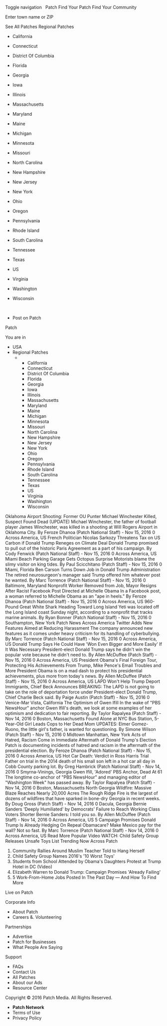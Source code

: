 Toggle navigation   Patch Find Your Patch Find Your Community  

Enter town name or ZIP

See All Patches Regional Patches

*   California

*   Connecticut

*   District Of Columbia

*   Florida

*   Georgia

*   Iowa

*   Illinois

*   Massachusetts

*   Maryland

*   Maine

*   Michigan

*   Minnesota

*   Missouri

*   North Carolina

*   New Hampshire

*   New Jersey

*   New York

*   Ohio

*   Oregon

*   Pennsylvania

*   Rhode Island

*   South Carolina

*   Tennessee

*   Texas

*   US

*   Virginia

*   Washington

*   Wisconsin

 

*   Post on Patch

Patch

You are in

*   USA
*   Regional Patches
    *   *   California
        *   Connecticut
        *   District Of Columbia
        *   Florida
        *   Georgia
        *   Iowa
        *   Illinois
        *   Massachusetts
        *   Maryland
        *   Maine
        *   Michigan
        *   Minnesota
        *   Missouri
        *   North Carolina
        *   New Hampshire
        *   New Jersey
        *   New York
        *   Ohio
        *   Oregon
        *   Pennsylvania
        *   Rhode Island
        *   South Carolina
        *   Tennessee
        *   Texas
        *   US
        *   Virginia
        *   Washington
        *   Wisconsin

Oklahoma Airport Shooting: Former OU Punter Michael Winchester Killed, Suspect Found Dead (UPDATE) Michael Winchester, the father of football player James Winchester, was killed in a shooting at Will Rogers Airport in Oklahoma City. By Feroze Dhanoa (Patch National Staff) - Nov 15, 2016 0 Across America, US French Politician Nicolas Sarkozy Threatens Tax on US Carbon if Donald Trump Reneges on Climate Deal Donald Trump promised to pull out of the historic Paris Agreement as a part of his campaign. By Cody Fenwick (Patch National Staff) - Nov 15, 2016 0 Across America, US Miami Beach Parking Garage Gets Octopus Surprise Motorists blame the slimy visitor on king tides. By Paul Scicchitano (Patch Staff) - Nov 15, 2016 0 Miami, Florida Ben Carson Turns Down Job in Donald Trump Administration The retired neurosurgeon's manager said Trump offered him whatever post he wanted. By Marc Torrence (Patch National Staff) - Nov 15, 2016 0 Baltimore, Maryland Nonprofit Worker Removed from Job, Mayor Resigns After Racist Facebook Post Directed at Michelle Obama In a Facebook post, a woman referred to Michelle Obama as an "ape in heels." By Feroze Dhanoa (Patch National Staff) - Nov 15, 2016 0 Across America, US 960-Pound Great White Shark Heading Toward Long Island Yeti was located off the Long Island coast Sunday night, according to a nonprofit that tracks marine animals. By Ryan Bonner (Patch National Staff) - Nov 15, 2016 0 Southampton, New York Patch News Across America Twitter Adds New Features Aimed at Reducing Harassment The company announced new features as it comes under heavy criticism for its handling of cyberbullying. By Marc Torrence (Patch National Staff) - Nov 15, 2016 0 Across America, US Donald Trump Says He Could Have 'Won Even Bigger and More Easily' If It Was Necessary President-elect Donald Trump says he didn't win the popular vote because he didn't need to. By Allen McDuffee (Patch Staff) - Nov 15, 2016 0 Across America, US President Obama's Final Foreign Tour, Protecting His Achievements From Trump, Mike Pence's Email Troubles and More President Obama is on a mad dash to protect his presidential achievements, plus more from today's news. By Allen McDuffee (Patch Staff) - Nov 15, 2016 0 Across America, US LAPD Won't Help Trump Deport Immigrants, Chief Beck Announces BREAKING: The LAPD is not going to take on the role of deportation force under President-elect Donald Trump, Chief Charlie Beck said. By Paige Austin (Patch Staff) - Nov 15, 2016 0 Venice-Mar Vista, California The Optimism of Gwen Ifill In the wake of "PBS NewsHour" anchor Gwen Ifill's death, we look at some examples of her optimism and dedication to fair reporting. By Taylor Rapalyea (Patch Staff) - Nov 14, 2016 0 Boston, Massachusetts Found Alone at NYC Bus Station, 5-Year-Old Girl Leads Cops to Her Dead Mom UPDATES: Elmer Gomez-Ruono, the little girl's father, is wanted for questioning. By Simone Wilson (Patch Staff) - Nov 15, 2016 0 Midtown Manhattan, New York Acts of Hatred, Racism Come in Immediate Aftermath of Donald Trump's Election Patch is documenting incidents of hatred and racism in the aftermath of the presidential election. By Feroze Dhanoa (Patch National Staff) - Nov 15, 2016 0 Across America, US Hot Car Death: Verdict in Ross Harris Trial Father on trial in the 2014 death of his small son left in a hot car all day in Cobb County parking lot. By Greg Hambrick (Patch National Staff) - Nov 14, 2016 0 Smyrna-Vinings, Georgia Gwen Ifill, 'Adored' PBS Anchor, Dead At 61 The longtime co-anchor of "PBS NewsHour" and managing editor of "Washington Week" has passed away. By Taylor Rapalyea (Patch Staff) - Nov 14, 2016 0 Boston, Massachusetts North Georgia Wildfire: Massive Blaze Reaches Nearly 20,000 Acres The Rough Ridge Fire is the largest of dozens of wildfires that have sparked in bone-dry Georgia in recent weeks. By Doug Gross (Patch Staff) - Nov 14, 2016 0 Dacula, Georgia Bernie Sanders 'Deeply Humiliated' by Democrats' Failure to Reach Working Class Voters Shorter Bernie Sanders: I told you so. By Allen McDuffee (Patch Staff) - Nov 14, 2016 0 Across America, US 5 Campaign Promises Donald Trump Is Already Hedging On Repeal Obamacare? Make Mexico pay for the wall? Not so fast. By Marc Torrence (Patch National Staff) - Nov 14, 2016 0 Across America, US Read More Popular Video WATCH: Child Safety Group Releases Unsafe Toys List Trending Now Across Patch

1.  Community Rallies Around Muslim Teacher Told to Hang Herself
2.  Child Safety Group Names 2016's '10 Worst Toys'
3.  Students from School Attended by Obama's Daughters Protest at Trump Hotel in DC (Video)
4.  Elizabeth Warren to Donald Trump: Campaign Promises 'Already Failing'
5.  5 Work-From-Home Jobs Posted In The Past Day — And How To Find More

Live on Patch

Corporate Info

*   About Patch
*   Careers &. Volunteering

Partnerships

*   Advertise
*   Patch for Businesses
*   What People Are Saying

Support

*   FAQs
*   Contact Us
*   All Patches
*   About our Ads
*   Resource Center

Copyright © 2016 Patch Media. All Rights Reserved.

*   **Patch Network**
*   Terms of Use
*   Privacy Policy
